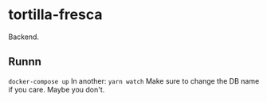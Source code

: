 # tortilla-fresca
Backend.

## Runnn

`docker-compose up`
In another:
`yarn watch`
Make sure to change the DB name if you care. Maybe you don't.
